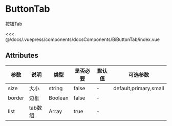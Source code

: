 # ButtonTab
按钮Tab

<common-code-format>
  <docsComponents-BiButtonTab-index slot="source"></docsComponents-BiButtonTab-index>

<<< @/docs/.vuepress/components/docsComponents/BiButtonTab/index.vue
</common-code-format>

## Attributes
|  参数  | 说明 | 类型          | 是否必要  | 默认值 | 可选参数                  |
|  ----  |--|-------------|-------|-----|-----------------------|
| size  | 大小 | string      | false | -   | default,primary,small |
| border  | 边框 | Boolean     | false | -   |                       |
| list  | tab数组 | Array     | true | -   |                       |
